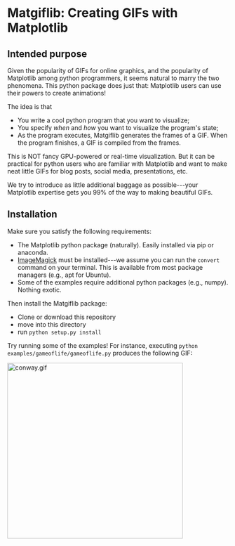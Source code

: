 # Matgiflib: Creating GIFs with Matplotlib 

## Intended purpose
Given the popularity of GIFs for online graphics, and the popularity of Matplotlib among python programmers, it seems natural to marry the two phenomena. This python package does just that: Matplotlib users can use their powers to create animations! 

The idea is that
* You write a cool python program that you want to visualize;
* You specify _when_ and _how_ you want to visualize the program's state;
* As the program executes, Matgiflib generates the frames of a GIF. When the program finishes, a GIF is compiled from the frames.

This is NOT fancy GPU-powered or real-time visualization. 
But it can be practical for python users who are familiar with Matplotlib and want to make neat little GIFs for blog posts, social media, presentations, etc.

We try to introduce as little additional baggage as possible---your Matplotlib expertise gets you 99% of the way to making beautiful GIFs.

## Installation
Make sure you satisfy the following requirements:
* The Matplotlib python package (naturally). Easily installed via pip or anaconda.
* [ImageMagick](https://www.imagemagick.org/script/index.php) must be installed---we assume you can run the ``convert`` command on your terminal. This is available from most package managers (e.g., apt for Ubuntu).
* Some of the examples require additional python packages (e.g., numpy). Nothing exotic.

Then install the Matgiflib package:
* Clone or download this repository
* move into this directory
* run ``python setup.py install``

Try running some of the examples! 
For instance, executing
``python examples/gameoflife/gameoflife.py`` 
produces the following GIF: 

<img src="https://github.com/dpmerrell/matgiflib/blob/master/examples/gameoflife/conway.gif?raw=true" alt="conway.gif" width="400px" />
